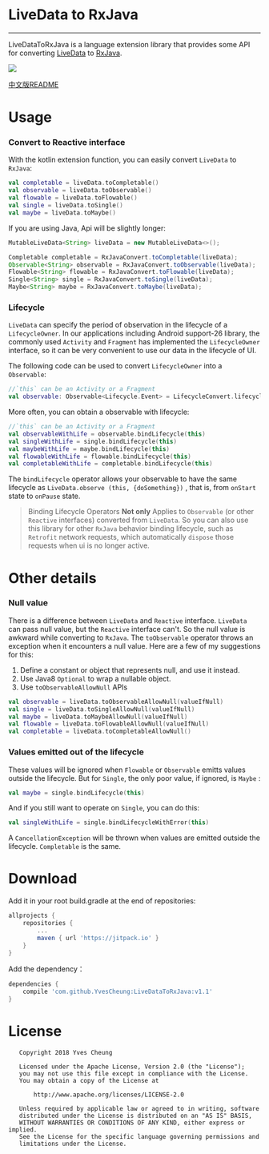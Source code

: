 # LiveData to RxJava

---

LiveDataToRxJava is a language extension library that provides some API for converting [LiveData][1] to [RxJava][2].

[![](https://jitpack.io/v/YvesCheung/LiveDataToRxJava.svg)](https://jitpack.io/#YvesCheung/LiveDataToRxJava)

[中文版README](README_CN)

# Usage

### Convert to Reactive interface

With the kotlin extension function, you can easily convert ``LiveData`` to ``RxJava``:

```Kotlin
val completable = liveData.toCompletable()
val observable = liveData.toObservable()
val flowable = liveData.toFlowable()
val single = liveData.toSingle()
val maybe = liveData.toMaybe()
```

If you are using Java, Api will be slightly longer:

```Java
MutableLiveData<String> liveData = new MutableLiveData<>();

Completable completable = RxJavaConvert.toCompletable(liveData);
Observable<String> observable = RxJavaConvert.toObservable(liveData);
Flowable<String> flowable = RxJavaConvert.toFlowable(liveData);
Single<String> single = RxJavaConvert.toSingle(liveData);
Maybe<String> maybe = RxJavaConvert.toMaybe(liveData);
```

### Lifecycle

``LiveData`` can specify the period of observation in the lifecycle of a ``LifecycleOwner``. In our applications including Android support-26 library, the commonly used ``Activity`` and ``Fragment`` has implemented the ``LifecycleOwner`` interface, so it can be very convenient to use our data in the lifecycle of UI.

The following code can be used to convert ``LifecycleOwner`` into a ``Observable``:

```Kotlin
//`this` can be an Activity or a Fragment
val observable: Observable<Lifecycle.Event> = LifecycleConvert.lifecycleObservable(this)
```

More often, you can obtain a observable with lifecycle:

```Kotlin
//`this` can be an Activity or a Fragment
val observableWithLife = observable.bindLifecycle(this)
val singleWithLife = single.bindLifecycle(this)
val maybeWithLife = maybe.bindLifecycle(this)
val flowableWithLife = flowable.bindLifecycle(this)
val completableWithLife = completable.bindLifecycle(this)
```

The ``bindLifecycle`` operator allows your observable to have the same lifecycle as ``LiveData.observe (this, {doSomething})`` , that is, from ``onStart`` state to ``onPause`` state.

> Binding Lifecycle Operators **Not only** Applies to ``Observable`` (or other ``Reactive`` interfaces) converted from ``LiveData``. So you can also use this library for other ``RxJava`` behavior binding lifecycle, such as ``Retrofit`` network requests, which automatically ``dispose`` those requests when ui is no longer active.

# Other details

### Null value

There is a difference between ``LiveData`` and ``Reactive`` interface. ``LiveData`` can pass null value, but the ``Reactive`` interface can't. So the null value is awkward while converting to ``RxJava``. The ``toObservable`` operator throws an exception when it encounters a null value. Here are a few of my suggestions for this:

1. Define a constant or object that represents null, and use it instead.
2. Use Java8 ``Optional`` to wrap a nullable object.
3. Use ``toObservableAllowNull`` APIs

```Kotlin
val observable = liveData.toObservableAllowNull(valueIfNull)
val single = liveData.toSingleAllowNull(valueIfNull)
val maybe = liveData.toMaybeAllowNull(valueIfNull)
val flowable = liveData.toFlowableAllowNull(valueIfNull)
val completable = liveData.toCompletableAllowNull()
```

### Values emitted out of the lifecycle

These values will be ignored when ``Flowable`` or ``Observable`` emitts values outside the lifecycle.  But for ``Single``, the only poor value, if ignored, is ``Maybe`` :

```Kotlin
val maybe = single.bindLifecycle(this)
```

And if you still want to operate on ``Single``, you can do this:

```Kotlin
val singleWithLife = single.bindLifecycleWithError(this)
```

A ``CancellationException`` will be thrown when values are emitted outside the lifecycle. ``Completable`` is the same.

# Download

Add it in your root build.gradle at the end of repositories:
```Groovy
allprojects {
	repositories {
		...
		maven { url 'https://jitpack.io' }
	}
}
```

Add the dependency：
```Groovy
dependencies {
	compile 'com.github.YvesCheung:LiveDataToRxJava:v1.1'
}
```

# License

       Copyright 2018 Yves Cheung
    
       Licensed under the Apache License, Version 2.0 (the "License");
       you may not use this file except in compliance with the License.
       You may obtain a copy of the License at
    
           http://www.apache.org/licenses/LICENSE-2.0
    
       Unless required by applicable law or agreed to in writing, software
       distributed under the License is distributed on an "AS IS" BASIS,
       WITHOUT WARRANTIES OR CONDITIONS OF ANY KIND, either express or implied.
       See the License for the specific language governing permissions and
       limitations under the License.

   


  [1]: https://developer.android.com/topic/libraries/architecture/livedata.html
  [2]: https://github.com/ReactiveX/RxJava
